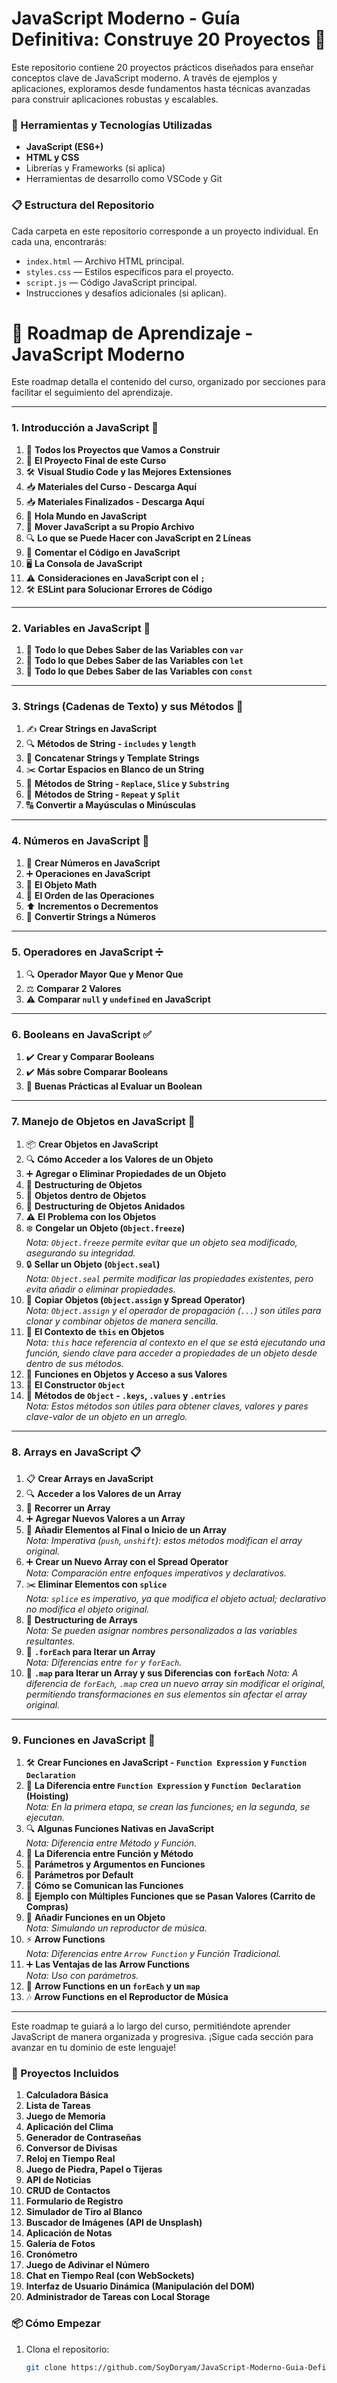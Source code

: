# JavaScript Moderno - Guía Definitiva: Construye 20 Proyectos 🚀

Este repositorio contiene 20 proyectos prácticos diseñados para enseñar conceptos clave de JavaScript moderno. A través de ejemplos y aplicaciones, exploramos desde fundamentos hasta técnicas avanzadas para construir aplicaciones robustas y escalables.

### 🧰 Herramientas y Tecnologías Utilizadas

- **JavaScript (ES6+)**
- **HTML y CSS**
- Librerías y Frameworks (si aplica)
- Herramientas de desarrollo como VSCode y Git

### 📋 Estructura del Repositorio

Cada carpeta en este repositorio corresponde a un proyecto individual. En cada una, encontrarás:
- `index.html` — Archivo HTML principal.
- `styles.css` — Estilos específicos para el proyecto.
- `script.js` — Código JavaScript principal.
- Instrucciones y desafíos adicionales (si aplican).

# 🚀 Roadmap de Aprendizaje - JavaScript Moderno

Este roadmap detalla el contenido del curso, organizado por secciones para facilitar el seguimiento del aprendizaje.

---

### 1. **Introducción a JavaScript** 📝

1. 🚀 **Todos los Proyectos que Vamos a Construir**
2. 🏁 **El Proyecto Final de este Curso**
3. 🛠️ **Visual Studio Code y las Mejores Extensiones**
4. 📥 **Materiales del Curso - Descarga Aquí**
5. 📥 **Materiales Finalizados - Descarga Aquí**
6. 👋 **Hola Mundo en JavaScript**
7. 📂 **Mover JavaScript a su Propio Archivo**
8. 🔍 **Lo que se Puede Hacer con JavaScript en 2 Líneas**
9. 💬 **Comentar el Código en JavaScript**
10. 🖥️ **La Consola de JavaScript**
11. ⚠️ **Consideraciones en JavaScript con el `;`**
12. 🛠️ **ESLint para Solucionar Errores de Código**

---

### 2. **Variables en JavaScript** 💼

1. 🔑 **Todo lo que Debes Saber de las Variables con `var`**
2. 🔑 **Todo lo que Debes Saber de las Variables con `let`**
3. 🔑 **Todo lo que Debes Saber de las Variables con `const`**

---

### 3. **Strings (Cadenas de Texto) y sus Métodos** 📜

1. ✍️ **Crear Strings en JavaScript**
2. 🔍 **Métodos de String - `includes` y `length`**
3. 🔗 **Concatenar Strings y Template Strings**
4. ✂️ **Cortar Espacios en Blanco de un String**
5. 🔄 **Métodos de String - `Replace`, `Slice` y `Substring`**
6. 🔁 **Métodos de String - `Repeat` y `Split`**
7. 🔠 **Convertir a Mayúsculas o Minúsculas**

---

### 4. **Números en JavaScript** 🔢

1. 🔢 **Crear Números en JavaScript**
2. ➕ **Operaciones en JavaScript**
3. 📐 **El Objeto Math**
4. 🔄 **El Orden de las Operaciones**
5. ⬆️ **Incrementos o Decrementos**
6. 🔄 **Convertir Strings a Números**

---

### 5. **Operadores en JavaScript** ➗

1. 🔍 **Operador Mayor Que y Menor Que**
2. ⚖️ **Comparar 2 Valores**
3. ⚠️ **Comparar `null` y `undefined` en JavaScript**

---

### 6. **Booleans en JavaScript** ✅

1. ✔️ **Crear y Comparar Booleans**
2. ✔️ **Más sobre Comparar Booleans**
3. 📝 **Buenas Prácticas al Evaluar un Boolean**

---

### 7. **Manejo de Objetos en JavaScript** 🧩

1. 📦 **Crear Objetos en JavaScript**
2. 🔍 **Cómo Acceder a los Valores de un Objeto**
3. ➕ **Agregar o Eliminar Propiedades de un Objeto**
4. 🧩 **Destructuring de Objetos**
5. 🔗 **Objetos dentro de Objetos**
6. 🧩 **Destructuring de Objetos Anidados**
7. ⚠️ **El Problema con los Objetos**
8. ❄️ **Congelar un Objeto (`Object.freeze`)**  
   _Nota: `Object.freeze` permite evitar que un objeto sea modificado, asegurando su integridad._
9. 🔒 **Sellar un Objeto (`Object.seal`)**  
   _Nota: `Object.seal` permite modificar las propiedades existentes, pero evita añadir o eliminar propiedades._
10. 📄 **Copiar Objetos (`Object.assign` y Spread Operator)**  
    _Nota: `Object.assign` y el operador de propagación (`...`) son útiles para clonar y combinar objetos de manera sencilla._
11. 🔄 **El Contexto de `this` en Objetos**  
    _Nota: `this` hace referencia al contexto en el que se está ejecutando una función, siendo clave para acceder a propiedades de un objeto desde dentro de sus métodos._
12. 🔧 **Funciones en Objetos y Acceso a sus Valores**
13. 🔨 **El Constructor `Object`**
14. 🔑 **Métodos de `Object` - `.keys`, `.values` y `.entries`**  
    _Nota: Estos métodos son útiles para obtener claves, valores y pares clave-valor de un objeto en un arreglo._

---

### 8. **Arrays en JavaScript** 📋

1. 📋 **Crear Arrays en JavaScript**
2. 🔍 **Acceder a los Valores de un Array**
3. 🔄 **Recorrer un Array**
4. ➕ **Agregar Nuevos Valores a un Array**
5. 🔄 **Añadir Elementos al Final o Inicio de un Array**  
   _Nota: Imperativa (`push`, `unshift`): estos métodos modifican el array original._
6. ➕ **Crear un Nuevo Array con el Spread Operator**  
   _Nota: Comparación entre enfoques imperativos y declarativos._
7. ✂️ **Eliminar Elementos con `splice`**  
   _Nota: `splice` es imperativo, ya que modifica el objeto actual; declarativo no modifica el objeto original._
8. 🧩 **Destructuring de Arrays**  
   _Nota: Se pueden asignar nombres personalizados a las variables resultantes._
9. 🔄 **`.forEach` para Iterar un Array**  
   _Nota: Diferencias entre `for` y `forEach`._
10. 🔄 **`.map` para Iterar un Array y sus Diferencias con `forEach`**
    _Nota: A diferencia de `forEach`, `.map` crea un nuevo array sin modificar el original, permitiendo transformaciones en sus elementos sin afectar el array original._

---  

### 9. **Funciones en JavaScript** 🔧  

1. 🛠️ **Crear Funciones en JavaScript - `Function Expression` y `Function Declaration`**  
2. 🔄 **La Diferencia entre `Function Expression` y `Function Declaration` (Hoisting)**  
   _Nota: En la primera etapa, se crean las funciones; en la segunda, se ejecutan._  
3. 🔍 **Algunas Funciones Nativas en JavaScript**  
   _Nota: Diferencia entre Método y Función._  
4. 🔗 **La Diferencia entre Función y Método**  
5. 📝 **Parámetros y Argumentos en Funciones**  
6. 🔧 **Parámetros por Default**  
7. 📡 **Cómo se Comunican las Funciones**  
8. 🛒 **Ejemplo con Múltiples Funciones que se Pasan Valores (Carrito de Compras)**  
9. 🎵 **Añadir Funciones en un Objeto**  
   _Nota: Simulando un reproductor de música._  
10. ⚡ **Arrow Functions**  
    _Nota: Diferencias entre `Arrow Function` y Función Tradicional._  
11. ➕ **Las Ventajas de las Arrow Functions**  
    _Nota: Uso con parámetros._  
12. 🔄 **Arrow Functions en un `forEach` y un `map`**  
13. 🎶 **Arrow Functions en el Reproductor de Música**  

---

Este roadmap te guiará a lo largo del curso, permitiéndote aprender JavaScript de manera organizada y progresiva. ¡Sigue cada sección para avanzar en tu dominio de este lenguaje!


### 📌 Proyectos Incluidos

1. **Calculadora Básica**
2. **Lista de Tareas**
3. **Juego de Memoria**
4. **Aplicación del Clima**
5. **Generador de Contraseñas**
6. **Conversor de Divisas**
7. **Reloj en Tiempo Real**
8. **Juego de Piedra, Papel o Tijeras**
9. **API de Noticias**
10. **CRUD de Contactos**
11. **Formulario de Registro**
12. **Simulador de Tiro al Blanco**
13. **Buscador de Imágenes (API de Unsplash)**
14. **Aplicación de Notas**
15. **Galería de Fotos**
16. **Cronómetro**
17. **Juego de Adivinar el Número**
18. **Chat en Tiempo Real (con WebSockets)**
19. **Interfaz de Usuario Dinámica (Manipulación del DOM)**
20. **Administrador de Tareas con Local Storage**

### 📦 Cómo Empezar

1. Clona el repositorio:

   ```bash
   git clone https://github.com/SoyDoryam/JavaScript-Moderno-Guia-Definitiva-Construye-20-Proyectos.git
